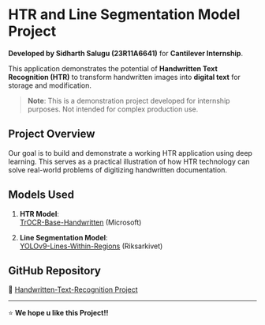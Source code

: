 # HTR and Line Segmentation Model Project

**Developed by Sidharth Salugu (23R11A6641)** for **Cantilever Internship**.  

This application demonstrates the potential of **Handwritten Text Recognition (HTR)** to transform handwritten images into **digital text** for storage and modification.

> **Note**: This is a demonstration project developed for internship purposes. Not intended for complex production use.

## Project Overview
Our goal is to build and demonstrate a working HTR application using deep learning. This serves as a practical illustration of how HTR technology can solve real-world problems of digitizing handwritten documentation.

## Models Used

1. **HTR Model**:  
   [TrOCR-Base-Handwritten](https://huggingface.co/microsoft/trocr-base-handwritten) (Microsoft)


2. **Line Segmentation Model**:  
   [YOLOv9-Lines-Within-Regions](https://huggingface.co/Riksarkivet/yolov9-lines-within-regions-1) (Riksarkivet)

## GitHub Repository
🔗 [Handwritten-Text-Recognition Project](https://github.com/Sidharth1706/Handwritten-Text-Recognition)

---

⭐ **We hope u like this Project!!**